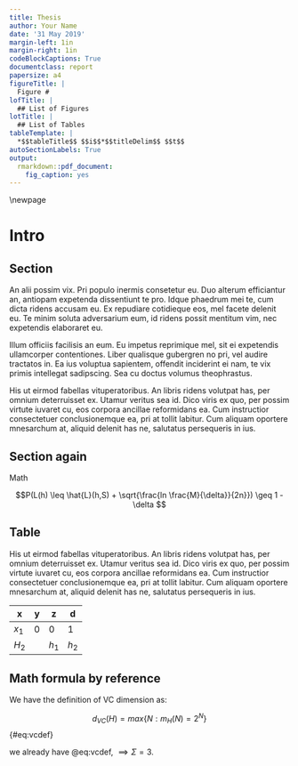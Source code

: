 ```yaml
---
title: Thesis
author: Your Name
date: '31 May 2019'
margin-left: 1in
margin-right: 1in
codeBlockCaptions: True
documentclass: report
papersize: a4
figureTitle: |
  Figure #
lofTitle: |
  ## List of Figures
lotTitle: |
  ## List of Tables
tableTemplate: |
  *$$tableTitle$$ $$i$$*$$titleDelim$$ $$t$$
autoSectionLabels: True
output:
  rmarkdown::pdf_document:
    fig_caption: yes
---
```


\newpage

# Intro

## Section

An alii possim vix. Pri populo inermis consetetur eu. Duo alterum efficiantur an, antiopam expetenda dissentiunt te pro. Idque phaedrum mei te, cum dicta ridens accusam eu. Ex repudiare cotidieque eos, mel facete delenit eu. Te minim soluta adversarium eum, id ridens possit mentitum vim, nec expetendis elaboraret eu.

Illum officiis facilisis an eum. Eu impetus reprimique mel, sit ei expetendis ullamcorper contentiones. Liber qualisque gubergren no pri, vel audire tractatos in. Ea ius voluptua sapientem, offendit inciderint ei nam, te vix primis intellegat sadipscing. Sea cu doctus volumus theophrastus.

His ut eirmod fabellas vituperatoribus. An libris ridens volutpat has, per omnium deterruisset ex. Utamur veritus sea id. Dico viris ex quo, per possim virtute iuvaret cu, eos corpora ancillae reformidans ea. Cum instructior consectetuer conclusionemque ea, pri at tollit labitur. Cum aliquam oportere mnesarchum at, aliquid delenit has ne, salutatus persequeris in ius.


## Section again

Math

$$P(L(h) \leq \hat{L}(h,S) + \sqrt{\frac{ln \frac{M}{\delta}}{2n}}) \geq 1 - \delta $$

## Table

His ut eirmod fabellas vituperatoribus. An libris ridens volutpat has, per omnium deterruisset ex. Utamur veritus sea id. Dico viris ex quo, per possim virtute iuvaret cu, eos corpora ancillae reformidans ea. Cum instructior consectetuer conclusionemque ea, pri at tollit labitur. Cum aliquam oportere mnesarchum at, aliquid delenit has ne, salutatus persequeris in ius.

| x	| y 	| z 	| d 	|
|-------------------------	|-------	|----	|----	|
| $x_1$                      	| 0     	| 0  	| 1  	|
| $H_2$                     	|       	| $h_1$ 	| $h_2$ 	|


## Math formula by reference

We have the definition of VC dimension as:

$$ d_{VC}(H) = max \{N: m_H(N) = 2^N\} $$
{#eq:vcdef}

we already have @eq:vcdef, $\implies \Sigma = 3$.


